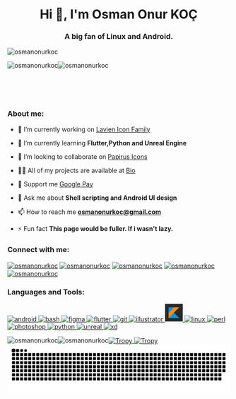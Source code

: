 <h1 align="center">Hi 👋, I'm Osman Onur KOÇ</h1>
<h3 align="center">A big fan of Linux and Android.</h3>

<p align="left"> <img src="https://komarev.com/ghpvc/?username=osmanonurkoc&label=Profile%20views&color=0e75b6&style=flat" alt="osmanonurkoc" /> </p>
<a href="https://github.com/osmanonurkoc#gh-light-mode-only">
  <img align="left" src="https://github-profile-trophy.vercel.app/?username=osmanonurkoc&no-frame=true&column=-1&theme=flat#gh-light-mode-only)](https://github.com/ryo-ma/github-profile-trophy" alt="osmanonurkoc" />
</a>

<a href="https://github.com/osmanonurkoc#gh-dark-mode-only">
  <img align="left" src="https://github-profile-trophy.vercel.app/?username=osmanonurkoc&no-frame=true&column=-1&theme=dracula#gh-dark-mode-only)](https://github.com/ryo-ma/github-profile-trophy" alt="osmanonurkoc" />
</a>

<br><br><br><br><br>
<h3 align="left">About me:</h3>

- 🔭 I’m currently working on [Lavien Icon Family](https://play.google.com/store/apps/dev?id=5929107625348829633)

- 🌱 I’m currently learning **Flutter,Python and Unreal Engine**

- 👯 I’m looking to collaborate on [Papirus Icons](https://github.com/PapirusDevelopmentTeam/papirus_icons)

- 👨‍💻 All of my projects are available at [Bio](https://osmanonurkoc.bio.link)

- 🎁 Support me [Google Pay](https://play.google.com/store/apps/details?id=osmanonurkoc.donate)

- 💬 Ask me about **Shell scripting and Android UI design**

- 📫 How to reach me **osmanonurkoc@gmail.com**

- ⚡ Fun fact **This page would be fuller. If i wasn't lazy.**

<h3 align="left">Connect with me:</h3>
<p align="left">
<a href="https://twitter.com/osmanonurkoc" target="blank"><img align="center" src="https://raw.githubusercontent.com/PapirusDevelopmentTeam/papirus_icons/master/src/apps_twitter.svg" alt="osmanonurkoc" height="40" width="40" /></a> <a href="https://t.me/osmanonurkoc" target="blank"><img align="center" src="https://raw.githubusercontent.com/PapirusDevelopmentTeam/papirus_icons/master/src/apps_telegram.svg" alt="osmanonurkoc" height="40" width="40" /></a> <a href="https://www.instagram.com/osmanonurkoc/" target="blank"><img align="center" src="https://github.com/PapirusDevelopmentTeam/papirus_icons/blob/master/src/apps_instagram.svg" alt="osmanonurkoc" height="40" width="40" /></a> <a href="https://www.deviantart.com/osmanonurkoc/" target="blank"><img align="center" src="https://github.com/PapirusDevelopmentTeam/papirus_icons/blob/master/src/apps_deviantart.svg" alt="osmanonurkoc" height="40" width="40" /></a> <a href="https://spotify.link/VkPCwYdBeDb" target="blank"><img align="center" src="https://github.com/PapirusDevelopmentTeam/papirus_icons/blob/master/src/apps_spotify_client.svg" alt="osmanonurkoc" height="40" width="40" /></a>
</p>

<h3 align="left">Languages and Tools:</h3>
<p align="left"> <a href="https://developer.android.com" target="_blank" rel="noreferrer"> <img src="https://github.com/PapirusDevelopmentTeam/papirus_icons/blob/master/src/system_android.svg" alt="android" width="40" height="40"/> </a> <a href="https://www.gnu.org/software/bash/" target="_blank" rel="noreferrer"> <img src="https://github.com/PapirusDevelopmentTeam/papirus_icons/blob/master/src/apps_terminal.svg" alt="bash" width="40" height="40"/> </a> <a href="https://www.figma.com/" target="_blank" rel="noreferrer"> <img src="https://github.com/PapirusDevelopmentTeam/papirus_icons/blob/master/src/apps_figma.svg" alt="figma" width="40" height="40"/> </a> <a href="https://flutter.dev" target="_blank" rel="noreferrer"> <img src="https://www.vectorlogo.zone/logos/flutterio/flutterio-icon.svg" alt="flutter" width="40" height="40"/> </a> <a href="https://git-scm.com/" target="_blank" rel="noreferrer"> <img src="https://github.com/PapirusDevelopmentTeam/papirus-icon-theme/blob/master/Papirus/48x48/apps/git.svg" alt="git" width="40" height="40"/> </a> <a href="https://www.adobe.com/in/products/illustrator.html" target="_blank" rel="noreferrer"> <img src="https://github.com/PapirusDevelopmentTeam/papirus-icon-theme/blob/master/Papirus/48x48/apps/AdobeIllustrator.svg" alt="illustrator" width="40" height="40"/> </a> <a href="https://kotlinlang.org" target="_blank" rel="noreferrer"> <img src="https://github.com/edent/SuperTinyIcons/blob/master/images/svg/kotlin.svg" alt="kotlin" width="40" height="40"/> </a> <a href="https://www.linux.org/" target="_blank" rel="noreferrer"> <img src="https://github.com/PapirusDevelopmentTeam/papirus_icons/blob/master/src/apps_anlinux.svg" alt="linux" width="40" height="40"/> </a> <a href="https://www.perl.org/" target="_blank" rel="noreferrer"> <img src="https://github.com/PapirusDevelopmentTeam/papirus-icon-theme/blob/master/Papirus/48x48/mimetypes/application-x-perl.svg" alt="perl" width="40" height="40"/> </a> <a href="https://www.photoshop.com/en" target="_blank" rel="noreferrer"> <img src="https://github.com/PapirusDevelopmentTeam/papirus-icon-theme/blob/master/Papirus/48x48/apps/AdobePhotoshop.svg" alt="photoshop" width="40" height="40"/> </a> <a href="https://www.python.org" target="_blank" rel="noreferrer"> <img src="https://github.com/PapirusDevelopmentTeam/papirus_icons/blob/master/src/apps_python.svg" alt="python" width="40" height="40"/> </a> <a href="https://unrealengine.com/" target="_blank" rel="noreferrer"> <img src="https://github.com/PapirusDevelopmentTeam/papirus-icon-theme/blob/master/Papirus/48x48/apps/ue4editor.svg" alt="unreal" width="40" height="40"/> </a> <a href="https://www.adobe.com/products/xd.html" target="_blank" rel="noreferrer"> <img src="https://github.com/PapirusDevelopmentTeam/papirus-icon-theme/blob/master/Papirus/48x48/apps/AdobeXD.svg" alt="xd" width="40" height="40"/> </a> </p>

<a href="https://github.com/osmanonurkoc#gh-light-mode-only">
  <img align="left" src="https://github-readme-stats.vercel.app/api/top-langs?username=osmanonurkoc&show_icons=true&hide_border=true&locale=en&layout=compact&theme=flat#gh-light-mode-only" alt="osmanonurkoc" />
</a>

<a href="https://github.com/osmanonurkoc#gh-dark-mode-only">
  <img align="left" src="https://github-readme-stats.vercel.app/api/top-langs?username=osmanonurkoc&show_icons=true&hide_border=true&locale=en&layout=compact&theme=dracula#gh-dark-mode-only" alt="osmanonurkoc" />
</a>
<a href="https://github.com/osmanonurkoc#gh-light-mode-only">
  <img align="center" src="https://github-readme-stats.vercel.app/api?username=osmanonurkoc&show_icons=true&hide_border=true&theme=flat#gh-light-mode-only" alt="Tropy" />
</a>

<a href="https://github.com/osmanonurkoc#gh-dark-mode-only">
  <img align="center" src="https://github-readme-stats.vercel.app/api?username=osmanonurkoc&show_icons=true&hide_border=true&theme=dracula#gh-dark-mode-only" alt="Tropy" />
</a>
</br>
<picture>
  <source media="(prefers-color-scheme: dark)" srcset="https://raw.githubusercontent.com/osmanonurkoc/osmanonurkoc/output/github-contribution-grid-snake-dark.svg">
  <source media="(prefers-color-scheme: light)" srcset="https://raw.githubusercontent.com/osmanonurkoc/osmanonurkoc/output/github-contribution-grid-snake.svg">
  <img alt="github contribution grid snake animation" src="https://raw.githubusercontent.com/osmanonurkoc/osmanonurkoc/output/github-contribution-grid-snake.svg">
</picture>
